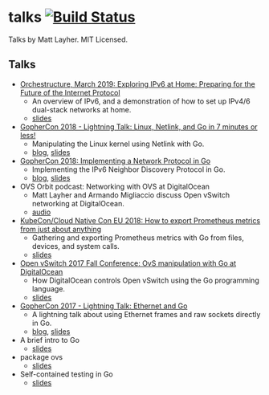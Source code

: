 talks [![Build Status](https://travis-ci.org/mdlayher/talks.svg?branch=master)](https://travis-ci.org/mdlayher/talks)
=====

Talks by Matt Layher. MIT Licensed.

Talks
-----

- [Orchestructure, March 2019: Exploring IPv6 at Home: Preparing for the Future of the Internet Protocol](https://www.youtube.com/watch?v=_Mco3qgr4_I)
  - An overview of IPv6, and a demonstration of how to set up IPv4/6 dual-stack networks at home.
  - [slides](https://github.com/mdlayher/talks/blob/master/orchestructure/exploring-ipv6-at-home/exploring-ipv6-at-home.pdf)
- [GopherCon 2018 - Lightning Talk: Linux, Netlink, and Go in 7 minutes or less!](https://www.youtube.com/watch?v=tw-9fNygYE4)
  - Manipulating the Linux kernel using Netlink with Go.
  - [blog](https://medium.com/@mdlayher/linux-netlink-and-go-part-1-netlink-4781aaeeaca8), [slides](https://github.com/mdlayher/talks/blob/master/gophercon2018/linux-netlink-and-go.pdf)
- [GopherCon 2018: Implementing a Network Protocol in Go](https://www.youtube.com/watch?v=pUaFW98V1Sc)
  - Implementing the IPv6 Neighbor Discovery Protocol in Go.
  - [blog](https://about.sourcegraph.com/go/gophercon-2018-implementing-a-network-protocol-in-go/), [slides](https://github.com/mdlayher/talks/blob/master/gophercon2018/implementing-a-network-protocol-in-go.pdf)
- OVS Orbit podcast: Networking with OVS at DigitalOcean
  - Matt Layher and Armando Migliaccio discuss Open vSwitch networking at DigitalOcean.
  - [audio](https://ovsorbit.org/#e61)
- [KubeCon/Cloud Native Con EU 2018: How to export Prometheus metrics from just about anything](https://www.youtube.com/watch?v=Zk09Mbu0YQk)
  - Gathering and exporting Prometheus metrics with Go from files, devices, and system calls.
  - [slides](https://github.com/mdlayher/talks/blob/master/cnceu2018/htepmfjaa/how-to-export-prometheus-metrics-from-just-about-anything.pdf)
- [Open vSwitch 2017 Fall Conference: OvS manipulation with Go at DigitalOcean](https://www.youtube.com/watch?v=45PpBbqB2Z0)
  - How DigitalOcean controls Open vSwitch using the Go programming language.
  - [slides](https://github.com/mdlayher/talks/blob/master/ovscon2017/ovs-manipulation-with-go-at-digitalocean.pdf)
- [GopherCon 2017 - Lightning Talk: Ethernet and Go](https://www.youtube.com/watch?v=DgNiktCFuBg)
  - A lightning talk about using Ethernet frames and raw sockets directly in Go.
  - [blog](https://medium.com/@mdlayher/network-protocol-breakdown-ethernet-and-go-de985d726cc1), [slides](https://talks.godoc.org/github.com/mdlayher/talks/gophercon2017/ethernet-and-go/ethernet-and-go.slide#1)
- A brief intro to Go
  - [slides](https://talks.godoc.org/github.com/mdlayher/talks/misc/a-brief-intro-to-go/a-brief-intro-to-go.slide)
- package ovs
  - [slides](https://talks.godoc.org/github.com/mdlayher/talks/misc/package-ovs/package-ovs.slide)
- Self-contained testing in Go
  - [slides](https://talks.godoc.org/github.com/mdlayher/talks/misc/self-contained-testing-in-go/self-contained-testing-in-go.slide)